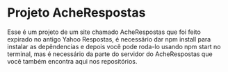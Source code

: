 # Projeto AcheRespostas

Esse é um projeto de um site chamado AcheRespostas que foi feito expirado no antigo Yahoo Respostas, é necessário dar npm install para instalar as depêndencias e depois você pode roda-lo usando npm start no terminal, mas é necessário da parte do servidor do AcheRespostas que você também encontra aqui nos repositórios. 

